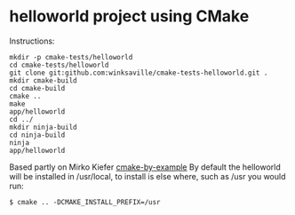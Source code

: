 helloworld project using CMake
==============================

Instructions:
```
mkdir -p cmake-tests/helloworld
cd cmake-tests/helloworld
git clone git:github.com:winksaville/cmake-tests-helloworld.git .
mkdir cmake-build
cd cmake-build
cmake ..
make
app/helloworld
cd ../
mkdir ninja-build
cd ninja-build
ninja
app/helloworld

```

Based partly on Mirko Kiefer [cmake-by-example](http://mirkokiefer.com/blog/2013/03/cmake-by-example/)
By default the helloworld will be installed in /usr/local, to install is else where, such as /usr you would run:
```
$ cmake .. -DCMAKE_INSTALL_PREFIX=/usr
```

